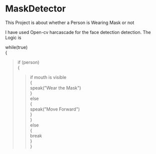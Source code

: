 # MaskDetector
This Project is about whether a Person is Wearing Mask or not

I have used Open-cv harcascade for the face detection detection. The Logic is 

while(true)<br>
{<br>
 > if (person)<br>
 {<br>
   >> if mouth is visible<br>
      {<br>
      speak("Wear the Mask")<br>
      }<br>
     else<br>
     {<br>
      speak("Move Forward")<br>
      }<br>
     }<br>
 > else<br>
  {<br>
  break<br>
  }<br>
}
 

